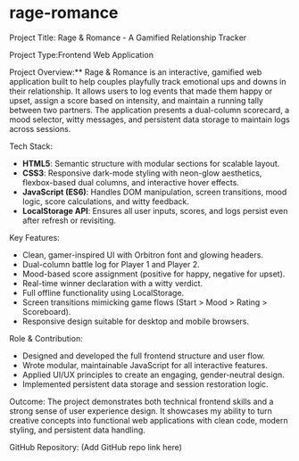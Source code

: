 # rage-romance

Project Title: Rage & Romance - A Gamified Relationship Tracker

Project Type:Frontend Web Application

Project Overview:**
Rage & Romance is an interactive, gamified web application built to help couples playfully track emotional ups and downs in their relationship. It allows users to log events that made them happy or upset, assign a score based on intensity, and maintain a running tally between two partners. The application presents a dual-column scorecard, a mood selector, witty messages, and persistent data storage to maintain logs across sessions.

Tech Stack:
- **HTML5**: Semantic structure with modular sections for scalable layout.
- **CSS3**: Responsive dark-mode styling with neon-glow aesthetics, flexbox-based dual columns, and interactive hover effects.
- **JavaScript (ES6)**: Handles DOM manipulation, screen transitions, mood logic, score calculations, and witty feedback.
- **LocalStorage API**: Ensures all user inputs, scores, and logs persist even after refresh or revisiting.

Key Features:
- Clean, gamer-inspired UI with Orbitron font and glowing headers.
- Dual-column battle log for Player 1 and Player 2.
- Mood-based score assignment (positive for happy, negative for upset).
- Real-time winner declaration with a witty verdict.
- Full offline functionality using LocalStorage.
- Screen transitions mimicking game flows (Start > Mood > Rating > Scoreboard).
- Responsive design suitable for desktop and mobile browsers.

Role & Contribution:
- Designed and developed the full frontend structure and user flow.
- Wrote modular, maintainable JavaScript for all interactive features.
- Applied UI/UX principles to create an engaging, gender-neutral design.
- Implemented persistent data storage and session restoration logic.

Outcome:
The project demonstrates both technical frontend skills and a strong sense of user experience design. It showcases my ability to turn creative concepts into functional web applications with clean code, modern styling, and persistent data handling.


GitHub Repository: (Add GitHub repo link here)


